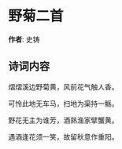 # 野菊二首

**作者**: 史铸

## 诗词内容

熠熠溪边野菊黄，风前花气触人香。

可怜此地无车马，扫地为渠持一觞。

野花无主为谁芳，酒熟渔家擘蟹黄。

遇酒逢花须一笑，故留秋意作重阳。

